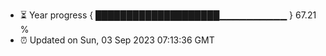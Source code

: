 - ⏳ Year progress { ████████████████████▁▁▁▁▁▁▁▁▁▁ } 67.21 %
- ⏰ Updated on Sun, 03 Sep 2023 07:13:36 GMT

